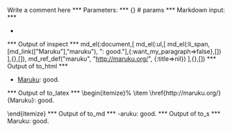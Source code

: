 Write a comment here
*** Parameters: ***
{} # params 
*** Markdown input: ***
* [Maruku]: good.

[maruku]: http://maruku.org/

*** Output of inspect ***
md_el(:document,[
	md_el(:ul,[
		md_el(:li_span,[md_link(["Maruku"],"maruku"), ": good."],{:want_my_paragraph=>false},[])
	],{},[]),
	md_ref_def("maruku", "http://maruku.org/", {:title=>nil})
],{},[])
*** Output of to_html ***
<ul>
<li><a href="http://maruku.org/">Maruku</a>: good.</li>
</ul>
*** Output of to_latex ***
\begin{itemize}%
\item \href{http://maruku.org/}{Maruku}: good.

\end{itemize}
*** Output of to_md ***
-aruku: good.
*** Output of to_s ***
Maruku: good.

